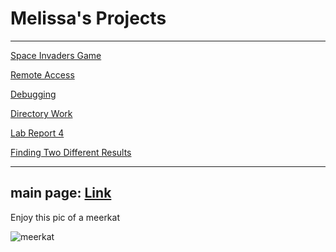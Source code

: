 # Melissa's Projects 
---

[Space Invaders Game](https://github.com/melissaesantos/SpaceInvader)

[Remote Access](lab-report-1-week-2.html)

[Debugging](https://melissaesantos.github.io/cse15l-lab-reports/lab-report-2-week-4.html)

[Directory Work](https://melissaesantos.github.io/cse15l-lab-reports/lab-report-3-week-6.html)

[Lab Report 4](https://melissaesantos.github.io/cse15l-lab-reports/lab-report-4-week-8.html)

[Finding Two Different Results](https://melissaesantos.github.io/cse15l-lab-reports/lab-report-5-week-10.html)

---
main page:
[Link]( https://melissaesantos.github.io/cse15l-lab-reports/)
---

Enjoy this pic of a meerkat

![meerkat](https://user-images.githubusercontent.com/91588097/149413784-3a3f8c7a-522b-4619-b28a-fe4f3c59c2f0.jpeg)

